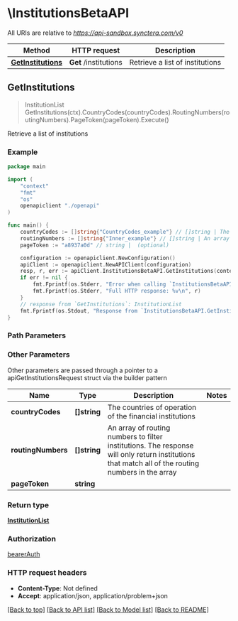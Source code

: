 # \InstitutionsBetaAPI

All URIs are relative to *https://api-sandbox.synctera.com/v0*

Method | HTTP request | Description
------------- | ------------- | -------------
[**GetInstitutions**](InstitutionsBetaAPI.md#GetInstitutions) | **Get** /institutions | Retrieve a list of institutions



## GetInstitutions

> InstitutionList GetInstitutions(ctx).CountryCodes(countryCodes).RoutingNumbers(routingNumbers).PageToken(pageToken).Execute()

Retrieve a list of institutions

### Example

```go
package main

import (
	"context"
	"fmt"
	"os"
	openapiclient "./openapi"
)

func main() {
	countryCodes := []string{"CountryCodes_example"} // []string | The countries of operation of the financial institutions
	routingNumbers := []string{"Inner_example"} // []string | An array of routing numbers to filter institutions. The response will only return institutions that match all of the routing numbers in the array
	pageToken := "a8937a0d" // string |  (optional)

	configuration := openapiclient.NewConfiguration()
	apiClient := openapiclient.NewAPIClient(configuration)
	resp, r, err := apiClient.InstitutionsBetaAPI.GetInstitutions(context.Background()).CountryCodes(countryCodes).RoutingNumbers(routingNumbers).PageToken(pageToken).Execute()
	if err != nil {
		fmt.Fprintf(os.Stderr, "Error when calling `InstitutionsBetaAPI.GetInstitutions``: %v\n", err)
		fmt.Fprintf(os.Stderr, "Full HTTP response: %v\n", r)
	}
	// response from `GetInstitutions`: InstitutionList
	fmt.Fprintf(os.Stdout, "Response from `InstitutionsBetaAPI.GetInstitutions`: %v\n", resp)
}
```

### Path Parameters



### Other Parameters

Other parameters are passed through a pointer to a apiGetInstitutionsRequest struct via the builder pattern


Name | Type | Description  | Notes
------------- | ------------- | ------------- | -------------
 **countryCodes** | **[]string** | The countries of operation of the financial institutions | 
 **routingNumbers** | **[]string** | An array of routing numbers to filter institutions. The response will only return institutions that match all of the routing numbers in the array | 
 **pageToken** | **string** |  | 

### Return type

[**InstitutionList**](InstitutionList.md)

### Authorization

[bearerAuth](../README.md#bearerAuth)

### HTTP request headers

- **Content-Type**: Not defined
- **Accept**: application/json, application/problem+json

[[Back to top]](#) [[Back to API list]](../README.md#documentation-for-api-endpoints)
[[Back to Model list]](../README.md#documentation-for-models)
[[Back to README]](../README.md)

